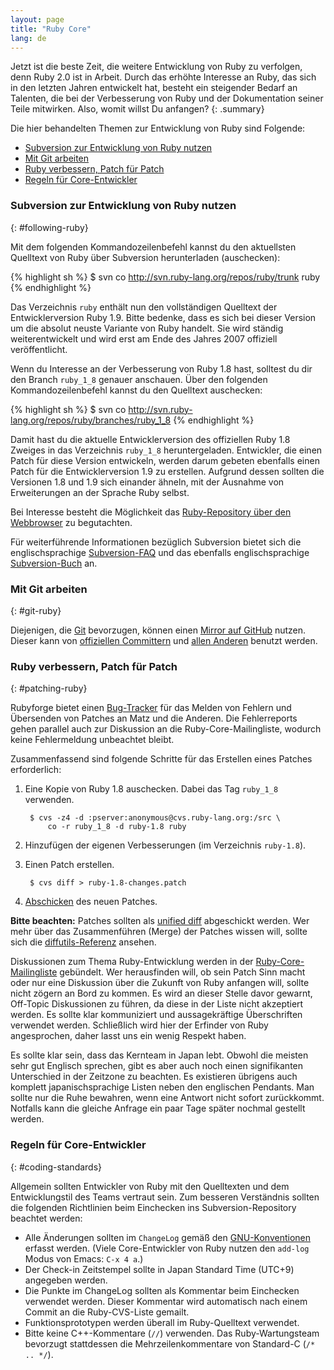 ```yaml
---
layout: page
title: "Ruby Core"
lang: de
---
```


Jetzt ist die beste Zeit, die weitere Entwicklung von Ruby zu verfolgen,
denn Ruby 2.0 ist in Arbeit. Durch das erhöhte Interesse an Ruby,
das sich in den letzten Jahren entwickelt hat, besteht ein
steigender Bedarf an Talenten, die bei der Verbesserung von Ruby und der
Dokumentation seiner Teile mitwirken. Also, womit willst Du anfangen?
{: .summary}

Die hier behandelten Themen zur Entwicklung von Ruby sind Folgende:

* [Subversion zur Entwicklung von Ruby nutzen](#following-ruby)
* [Mit Git arbeiten](#git-ruby)
* [Ruby verbessern, Patch für Patch](#patching-ruby)
* [Regeln für Core-Entwickler](#coding-standards)

### Subversion zur Entwicklung von Ruby nutzen
{: #following-ruby}

Mit dem folgenden Kommandozeilenbefehl kannst du den aktuellsten
Quelltext von Ruby über Subversion herunterladen (auschecken):

{% highlight sh %}
$ svn co http://svn.ruby-lang.org/repos/ruby/trunk ruby
{% endhighlight %}

Das Verzeichnis `ruby` enthält nun den vollständigen Quelltext der
Entwicklerversion Ruby 1.9. Bitte bedenke, dass es sich bei dieser
Version um die absolut neuste Variante von Ruby handelt. Sie wird
ständig weiterentwickelt und wird erst am Ende des Jahres 2007 offiziell
veröffentlicht.

Wenn du Interesse an der Verbesserung von Ruby 1.8 hast, solltest du dir
den Branch `ruby_1_8` genauer anschauen. Über den folgenden
Kommandozeilenbefehl kannst du den Quelltext auschecken:

{% highlight sh %}
$ svn co http://svn.ruby-lang.org/repos/ruby/branches/ruby_1_8
{% endhighlight %}

Damit hast du die aktuelle Entwicklerversion des offiziellen Ruby 1.8
Zweiges in das Verzeichnis `ruby_1_8` heruntergeladen. Entwickler, die
einen Patch für diese Version entwickeln, werden darum gebeten ebenfalls
einen Patch für die Entwicklerversion 1.9 zu erstellen. Aufgrund dessen
sollten die Versionen 1.8 und 1.9 sich einander ähneln, mit der Ausnahme
von Erweiterungen an der Sprache Ruby selbst.

Bei Interesse besteht die Möglichkeit das [Ruby-Repository über den
Webbrowser][1] zu begutachten.

Für weiterführende Informationen bezüglich Subversion bietet sich die
englischsprachige [Subversion-FAQ][2] und das ebenfalls
englischsprachige [Subversion-Buch][3] an.

### Mit Git arbeiten
{: #git-ruby}

Diejenigen, die [Git][4] bevorzugen, können einen [Mirror auf GitHub][5]
nutzen. Dieser kann von [offiziellen Committern][6] und [allen
Anderen][7] benutzt werden.

### Ruby verbessern, Patch für Patch
{: #patching-ruby}

Rubyforge bietet einen [Bug-Tracker][8] für das Melden von Fehlern und
Übersenden von Patches an Matz und die Anderen. Die Fehlerreports gehen
parallel auch zur Diskussion an die Ruby-Core-Mailingliste, wodurch keine
Fehlermeldung unbeachtet bleibt.

Zusammenfassend sind folgende Schritte für das Erstellen eines Patches
erforderlich:

1.  Eine Kopie von Ruby 1.8 auschecken. Dabei das Tag
    `ruby_1_8` verwenden.

         $ cvs -z4 -d :pserver:anonymous@cvs.ruby-lang.org:/src \
             co -r ruby_1_8 -d ruby-1.8 ruby

2.  Hinzufügen der eigenen Verbesserungen (im Verzeichnis `ruby-1.8`).
3.  Einen Patch erstellen.

         $ cvs diff > ruby-1.8-changes.patch

4.  [Abschicken][9] des neuen Patches.

**Bitte beachten:** Patches sollten als [unified diff][10] abgeschickt
werden. Wer mehr über das Zusammenführen (Merge) der Patches wissen will,
sollte sich die [diffutils-Referenz][11] ansehen.

Diskussionen zum Thema Ruby-Entwicklung werden in der
[Ruby-Core-Mailingliste][mailing-lists] gebündelt.
Wer herausfinden will, ob sein Patch Sinn macht oder nur eine Diskussion
über die Zukunft von Ruby anfangen will, sollte nicht zögern an Bord zu
kommen. Es wird an dieser Stelle davor gewarnt, Off-Topic Diskussionen
zu führen, da diese in der Liste nicht akzeptiert werden. Es sollte klar
kommuniziert und aussagekräftige Überschriften verwendet werden.
Schließlich wird hier der Erfinder von Ruby angesprochen, daher lasst
uns ein wenig Respekt haben.

Es sollte klar sein, dass das Kernteam in Japan lebt. Obwohl die meisten
sehr gut Englisch sprechen, gibt es aber auch noch einen signifikanten
Unterschied in der Zeitzone zu beachten. Es existieren übrigens auch
komplett japanischsprachige Listen neben den englischen Pendants. Man
sollte nur die Ruhe bewahren, wenn eine Antwort nicht sofort
zurückkommt. Notfalls kann die gleiche Anfrage ein paar Tage später
nochmal gestellt werden.

### Regeln für Core-Entwickler
{: #coding-standards}

Allgemein sollten Entwickler von Ruby mit den Quelltexten und dem
Entwicklungstil des Teams vertraut sein. Zum besseren Verständnis
sollten die folgenden Richtlinien beim Einchecken ins
Subversion-Repository beachtet werden:

* Alle Änderungen sollten im `ChangeLog` gemäß den
  [GNU-Konventionen][12] erfasst werden. (Viele Core-Entwickler von Ruby
  nutzen den `add-log` Modus von Emacs: `C-x 4 a`.)
* Der Check-in Zeitstempel sollte in Japan Standard Time (UTC+9)
  angegeben werden.
* Die Punkte im ChangeLog sollten als Kommentar beim Einchecken
  verwendet werden. Dieser Kommentar wird automatisch nach einem Commit
  an die Ruby-CVS-Liste gemailt.
* Funktionsprototypen werden überall im Ruby-Quelltext verwendet.
* Bitte keine C++-Kommentare (`//`) verwenden. Das Ruby-Wartungsteam
  bevorzugt stattdessen die Mehrzeilenkommentare von Standard-C
  (`/* .. */`).



[mailing-lists]: /de/community/mailing-lists/
[1]: http://svn.ruby-lang.org/cgi-bin/viewvc.cgi/
[2]: http://subversion.apache.org/faq.html
[3]: http://svnbook.org
[4]: http://git-scm.com/
[5]: https://github.com/ruby/ruby
[6]: https://github.com/shyouhei/ruby/wiki/committerhowto
[7]: https://github.com/shyouhei/ruby/wiki/noncommitterhowto
[8]: http://rubyforge.org/tracker/?func=browse&amp;group_id=426&amp;atid=1698
[9]: http://rubyforge.org/tracker/?func=add&amp;group_id=426&amp;atid=1700
[10]: http://www.gnu.org/software/diffutils/manual/html_node/Unified-Format.html
[11]: http://www.gnu.org/software/diffutils/manual/html_node/Merging-with-patch.html#Merging%20with%20patch
[12]: http://www.gnu.org/prep/standards/standards.html#Change-Logs
